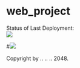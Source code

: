# web_project


Status of Last Deployment:<br>
<img src="https://github.com/MAC0xFF/web_project/workflows/main/badge.svg?branch=main"><br>

#<img src="https://github.com/adv-it/github-actions-part1-basics/workflows/My-GitHubActions-Basics/badge.svg?branch=master"><br>


Copyright by .. .. .. 2048.
